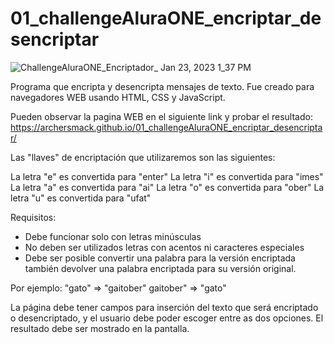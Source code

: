 # 01_challengeAluraONE_encriptar_desencriptar

![ChallengeAluraONE_Encriptador_ Jan 23, 2023 1_37 PM](https://user-images.githubusercontent.com/109320810/214127267-3c9437aa-41df-41ea-944a-88e5c1a6d858.gif)

Programa que encripta y desencripta mensajes de texto. 
Fue creado para navegadores WEB usando HTML, CSS y JavaScript.

Pueden observar la pagina WEB en el siguiente link y probar el resultado: https://archersmack.github.io/01_challengeAluraONE_encriptar_desencriptar/

Las "llaves" de encriptación que utilizaremos son las siguientes:

La letra "e" es convertida para "enter"
La letra "i" es convertida para "imes"
La letra "a" es convertida para "ai"
La letra "o" es convertida para "ober"
La letra "u" es convertida para "ufat"

Requisitos:
- Debe funcionar solo con letras minúsculas
- No deben ser utilizados letras con acentos ni caracteres especiales
- Debe ser posible convertir una palabra para la versión encriptada también devolver una palabra encriptada para su versión original.

Por ejemplo:
"gato" => "gaitober"
gaitober" => "gato"

La página debe tener campos para
inserción del texto que será encriptado o desencriptado, y el usuario debe poder escoger entre as dos opciones.
El resultado debe ser mostrado en la pantalla.


